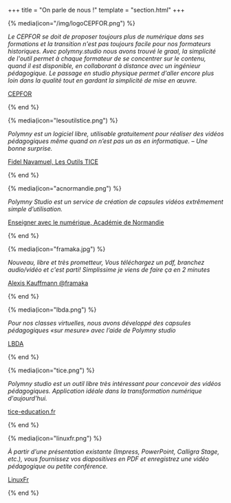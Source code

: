 +++
title = "On parle de nous !"
template = "section.html"
+++

{% media(icon="/img/logoCEPFOR.png") %}

<em>Le CEPFOR se doit de proposer toujours plus de numérique dans ses formations et la transition n'est pas toujours facile pour nos formateurs historiques. Avec polymny.studio nous avons trouvé le graal, la simplicité de l'outil permet à chaque formateur de se concentrer sur le contenu, quand il est disponible, en collaborant à distance avec un ingénieur pédagogique. Le passage en studio physique permet d'aller encore plus loin dans la qualité tout en gardant la simplicité de mise en œuvre.</em>

[CEPFOR](https://www.cepfor.com/)

{% end %}

{% media(icon="lesoutilstice.png") %}

<em>Polymny est un logiciel libre, utilisable gratuitement pour réaliser des
vidéos pédagogiques même quand on n’est pas un as en informatique. – Une bonne
surprise.</em>

[Fidel Navamuel, Les Outils TICE](https://outilstice.com/2020/11/polymny-studio-outil-libre-pour-realiser-videos-pedagogiques/)

{% end %}

{% media(icon="acnormandie.png") %}

<em>Polymny Studio est un service de création de capsules vidéos extrêmement
simple d’utilisation.</em>

[Enseigner avec le numérique, Académie de Normandie](http://numeriques.ac-normandie.fr/?Polymny-Studio)

{% end %}

{% media(icon="framaka.jpg") %}

<em>Nouveau, libre et très prometteur, Vous téléchargez un pdf, branchez
audio/vidéo et c'est parti! Simplissime je viens de faire ça en 2 minutes</em>

[Alexis Kauffmann @framaka](https://twitter.com/framaka/status/1334833817580867585)

{% end %}

{% media(icon="lbda.png") %}

<em>Pour nos classes virtuelles, nous avons développé des capsules pédagogiques
«sur mesure» avec l’aide de Polymny studio</em>

[LBDA](https://www.linkedin.com/feed/update/urn:li:activity:6741739970517700608)

{% end %}

{% media(icon="tice.png") %}

<em>Polymny studio est un outil libre très intéressant pour concevoir des vidéos
pédagogiques. Application idéale dans la transformation numérique
d'aujourd'hui.</em>

[tice-education.fr](https://www.tice-education.fr/tous-les-articles-er-ressources/articles-internet/1461-concevez-vos-capsules-videos-avec-l-outil-libre-polymny-studio)

{% end %}

{% media(icon="linuxfr.png") %}

<em>À partir d’une présentation existante (Impress, PowerPoint, Calligra Stage,
etc.), vous fournissez vos diapositives en PDF et enregistrez une vidéo
pédagogique ou petite conférence.</em>

[LinuxFr](https://linuxfr.org/news/sortie-de-polymny-studio)

{% end %}
